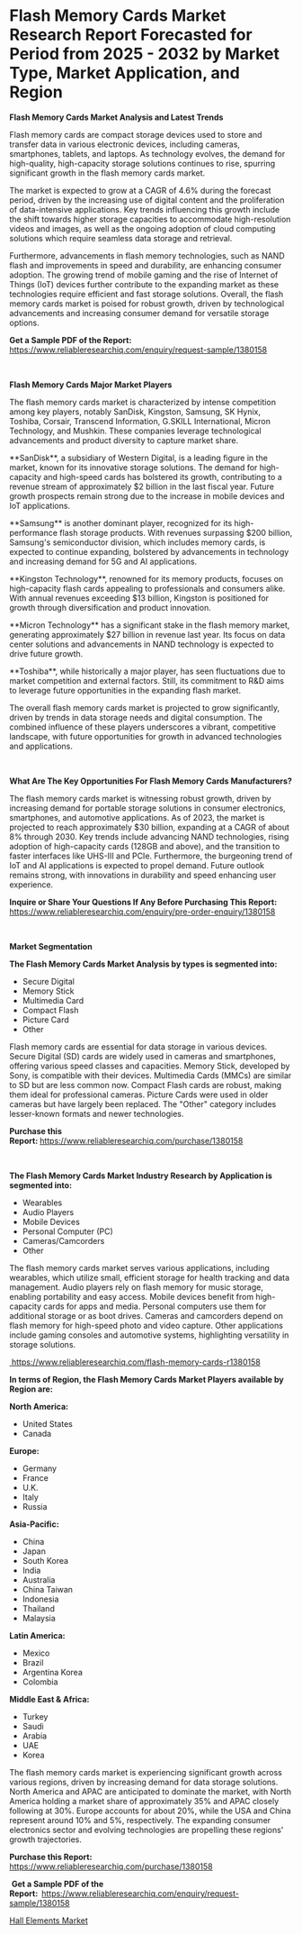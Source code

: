 <p><h1>Flash Memory Cards Market Research Report Forecasted for Period from 2025 -  2032 by Market Type, Market Application, and Region</h1></p><p><strong>Flash Memory Cards Market Analysis and Latest Trends</strong></p>
<p><p>Flash memory cards are compact storage devices used to store and transfer data in various electronic devices, including cameras, smartphones, tablets, and laptops. As technology evolves, the demand for high-quality, high-capacity storage solutions continues to rise, spurring significant growth in the flash memory cards market. </p><p>The market is expected to grow at a CAGR of 4.6% during the forecast period, driven by the increasing use of digital content and the proliferation of data-intensive applications. Key trends influencing this growth include the shift towards higher storage capacities to accommodate high-resolution videos and images, as well as the ongoing adoption of cloud computing solutions which require seamless data storage and retrieval. </p><p>Furthermore, advancements in flash memory technologies, such as NAND flash and improvements in speed and durability, are enhancing consumer adoption. The growing trend of mobile gaming and the rise of Internet of Things (IoT) devices further contribute to the expanding market as these technologies require efficient and fast storage solutions. Overall, the flash memory cards market is poised for robust growth, driven by technological advancements and increasing consumer demand for versatile storage options.</p></p>
<p><strong>Get a Sample PDF of the Report:&nbsp;</strong> <a href="https://www.reliableresearchiq.com/enquiry/request-sample/1380158?utm_campaign=2244&utm_medium=2&utm_source=Github&utm_content=ia&utm_term=11022025&utm_id=flash-memory-cards">https://www.reliableresearchiq.com/enquiry/request-sample/1380158</a></p>
<p>&nbsp;</p>
<p><strong>Flash Memory Cards Major Market Players</strong></p>
<p><p>The flash memory cards market is characterized by intense competition among key players, notably SanDisk, Kingston, Samsung, SK Hynix, Toshiba, Corsair, Transcend Information, G.SKILL International, Micron Technology, and Mushkin. These companies leverage technological advancements and product diversity to capture market share.</p><p>**SanDisk**, a subsidiary of Western Digital, is a leading figure in the market, known for its innovative storage solutions. The demand for high-capacity and high-speed cards has bolstered its growth, contributing to a revenue stream of approximately $2 billion in the last fiscal year. Future growth prospects remain strong due to the increase in mobile devices and IoT applications.</p><p>**Samsung** is another dominant player, recognized for its high-performance flash storage products. With revenues surpassing $200 billion, Samsung's semiconductor division, which includes memory cards, is expected to continue expanding, bolstered by advancements in technology and increasing demand for 5G and AI applications.</p><p>**Kingston Technology**, renowned for its memory products, focuses on high-capacity flash cards appealing to professionals and consumers alike. With annual revenues exceeding $13 billion, Kingston is positioned for growth through diversification and product innovation.</p><p>**Micron Technology** has a significant stake in the flash memory market, generating approximately $27 billion in revenue last year. Its focus on data center solutions and advancements in NAND technology is expected to drive future growth.</p><p>**Toshiba**, while historically a major player, has seen fluctuations due to market competition and external factors. Still, its commitment to R&D aims to leverage future opportunities in the expanding flash market.</p><p>The overall flash memory cards market is projected to grow significantly, driven by trends in data storage needs and digital consumption. The combined influence of these players underscores a vibrant, competitive landscape, with future opportunities for growth in advanced technologies and applications.</p></p>
<p>&nbsp;</p>
<p><strong>What Are The Key Opportunities For Flash Memory Cards Manufacturers?</strong></p>
<p><p>The flash memory cards market is witnessing robust growth, driven by increasing demand for portable storage solutions in consumer electronics, smartphones, and automotive applications. As of 2023, the market is projected to reach approximately $30 billion, expanding at a CAGR of about 8% through 2030. Key trends include advancing NAND technologies, rising adoption of high-capacity cards (128GB and above), and the transition to faster interfaces like UHS-III and PCIe. Furthermore, the burgeoning trend of IoT and AI applications is expected to propel demand. Future outlook remains strong, with innovations in durability and speed enhancing user experience.</p></p>
<p><strong>Inquire or Share Your Questions If Any Before Purchasing This Report:</strong> <a href="https://www.reliableresearchiq.com/enquiry/pre-order-enquiry/1380158?utm_campaign=2244&utm_medium=2&utm_source=Github&utm_content=ia&utm_term=11022025&utm_id=flash-memory-cards">https://www.reliableresearchiq.com/enquiry/pre-order-enquiry/1380158</a></p>
<p>&nbsp;</p>
<p><strong>Market Segmentation</strong></p>
<p><strong>The Flash Memory Cards Market Analysis by types is segmented into:</strong></p>
<p><ul><li>Secure Digital</li><li>Memory Stick</li><li>Multimedia Card</li><li>Compact Flash</li><li>Picture Card</li><li>Other</li></ul></p>
<p><p>Flash memory cards are essential for data storage in various devices. Secure Digital (SD) cards are widely used in cameras and smartphones, offering various speed classes and capacities. Memory Stick, developed by Sony, is compatible with their devices. Multimedia Cards (MMCs) are similar to SD but are less common now. Compact Flash cards are robust, making them ideal for professional cameras. Picture Cards were used in older cameras but have largely been replaced. The "Other" category includes lesser-known formats and newer technologies.</p></p>
<p><strong>Purchase this Report:&nbsp;</strong><a href="https://www.reliableresearchiq.com/purchase/1380158?utm_campaign=2244&utm_medium=2&utm_source=Github&utm_content=ia&utm_term=11022025&utm_id=flash-memory-cards">https://www.reliableresearchiq.com/purchase/1380158</a></p>
<p>&nbsp;</p>
<p><strong>The Flash Memory Cards Market Industry Research by Application is segmented into:</strong></p>
<p><ul><li>Wearables</li><li>Audio Players</li><li>Mobile Devices</li><li>Personal Computer (PC)</li><li>Cameras/Camcorders</li><li>Other</li></ul></p>
<p><p>The flash memory cards market serves various applications, including wearables, which utilize small, efficient storage for health tracking and data management. Audio players rely on flash memory for music storage, enabling portability and easy access. Mobile devices benefit from high-capacity cards for apps and media. Personal computers use them for additional storage or as boot drives. Cameras and camcorders depend on flash memory for high-speed photo and video capture. Other applications include gaming consoles and automotive systems, highlighting versatility in storage solutions.</p></p>
<p><a href="https://www.reliableresearchiq.com/flash-memory-cards-r1380158?utm_campaign=2244&utm_medium=2&utm_source=Github&utm_content=ia&utm_term=11022025&utm_id=flash-memory-cards">&nbsp;https://www.reliableresearchiq.com/flash-memory-cards-r1380158</a></p>
<p><strong>In terms of Region, the Flash Memory Cards Market Players available by Region are:</strong></p>
<p>
    <p> <strong> North America: </strong>
        <ul>
            <li>United States</li>
            <li>Canada</li>
        </ul>
        </p> 
    <p> <strong> Europe: </strong>
        <ul>
            <li>Germany</li>
            <li>France</li>
            <li>U.K.</li>
            <li>Italy</li>
            <li>Russia</li>
        </ul>
        </p> 
    <p> <strong> Asia-Pacific: </strong>
        <ul>
            <li>China</li>
            <li>Japan</li>
            <li>South Korea</li>
            <li>India</li>
            <li>Australia</li>
            <li>China Taiwan</li>
            <li>Indonesia</li>
            <li>Thailand</li>
            <li>Malaysia</li>
        </ul>
        </p> 
    <p> <strong> Latin America: </strong>
        <ul>
            <li>Mexico</li>
            <li>Brazil</li>
            <li>Argentina Korea</li>
            <li>Colombia</li>
        </ul>
        </p> 
    <p> <strong> Middle East & Africa: </strong>
        <ul>
            <li>Turkey</li>
            <li>Saudi</li>
            <li>Arabia</li>
            <li>UAE</li>
            <li>Korea</li>
        </ul>
    </p>
    </p>
<p><p>The flash memory cards market is experiencing significant growth across various regions, driven by increasing demand for data storage solutions. North America and APAC are anticipated to dominate the market, with North America holding a market share of approximately 35% and APAC closely following at 30%. Europe accounts for about 20%, while the USA and China represent around 10% and 5%, respectively. The expanding consumer electronics sector and evolving technologies are propelling these regions' growth trajectories.</p></p>
<p><strong>Purchase this Report: </strong><a href="https://www.reliableresearchiq.com/purchase/1380158?utm_campaign=2244&utm_medium=2&utm_source=Github&utm_content=ia&utm_term=11022025&utm_id=flash-memory-cards">https://www.reliableresearchiq.com/purchase/1380158</a></p>
<p>&nbsp;<strong>Get a Sample PDF of the Report:&nbsp;&nbsp;</strong><a href="https://www.reliableresearchiq.com/enquiry/request-sample/1380158?utm_campaign=2244&utm_medium=2&utm_source=Github&utm_content=ia&utm_term=11022025&utm_id=flash-memory-cards">https://www.reliableresearchiq.com/enquiry/request-sample/1380158</a></p>
<p><strong></strong></p>
<p><p><a href="https://github.com/klindsey95/Market-Research-Report-List-1/blob/main/hall-elements-market.md?utm_campaign=2244&utm_medium=2&utm_source=Github&utm_content=ia&utm_term=11022025&utm_id=flash-memory-cards">Hall Elements Market</a></p></p>
